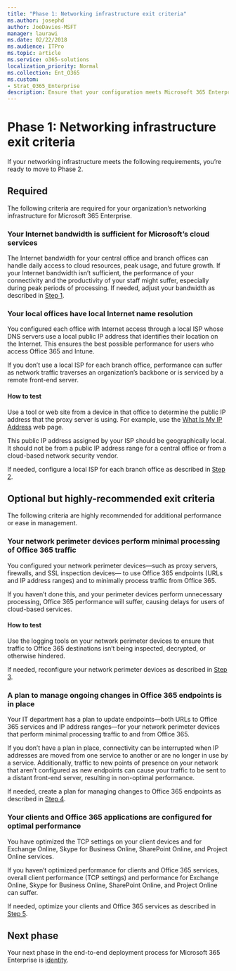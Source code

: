 ```yaml
---
title: "Phase 1: Networking infrastructure exit criteria"
ms.author: josephd
author: JoeDavies-MSFT
manager: laurawi
ms.date: 02/22/2018
ms.audience: ITPro
ms.topic: article
ms.service: o365-solutions
localization_priority: Normal
ms.collection: Ent_O365
ms.custom:
- Strat_O365_Enterprise
description: Ensure that your configuration meets Microsoft 365 Enterprise criteria for networking infrastructure.
---
```


# Phase 1: Networking infrastructure exit criteria

If your networking infrastructure meets the following requirements, you’re ready to move to Phase 2.

## Required

The following criteria are required for your organization’s networking infrastructure for Microsoft 365 Enterprise.

<a name="crit-networking-step1"></a>
### Your Internet bandwidth is sufficient for Microsoft’s cloud services

The Internet bandwidth for your central office and branch offices can handle daily access to cloud resources, peak usage, and future growth. If your Internet bandwidth isn’t sufficient, the performance of your connectivity and the productivity of your staff might suffer, especially during peak periods of processing. If needed, adjust your bandwidth as described in [Step 1](networking-provide-bandwidth-cloud-services.md).

<a name="crit-networking-step2"></a>
### Your local offices have local Internet name resolution

You configured each office with Internet access through a local ISP whose DNS servers use a local public IP address that identifies their location on the Internet. This ensures the best possible performance for users who access Office 365 and Intune.

If you don’t use a local ISP for each branch office, performance can suffer as network traffic traverses an organization’s backbone or is serviced by a remote front-end server.

#### How to test
Use a tool or web site from a device in that office to determine the public IP address that the proxy server is using. For example, use the [What Is My IP Address](https://www.whatismypublicip.com/) web page.

This public IP address assigned by your ISP should be geographically local. It should not be from a public IP address range for a central office or from a cloud-based network security vendor.

If needed, configure a local ISP for each branch office as described in [Step 2](networking-dns-resolution-same-location.md).

## Optional but highly-recommended exit criteria

The following criteria are highly recommended for additional performance or ease in management.

<a name="crit-networking-step3"></a>
### Your network perimeter devices perform minimal processing of Office 365 traffic

You configured your network perimeter devices—such as proxy servers, firewalls, and SSL inspection devices— to use Office 365 endpoints (URLs and IP address ranges) and to minimally process traffic from Office 365.

If you haven’t done this, and your perimeter devices perform unnecessary processing, Office 365 performance will suffer, causing delays for users of cloud-based services.

#### How to test

Use the logging tools on your network perimeter devices to ensure that traffic to Office 365 destinations isn’t being inspected, decrypted, or otherwise hindered.

If needed, reconfigure your network perimeter devices as described in [Step 3](networking-configure-proxies-firewalls.md).

<a name="crit-networking-step4"></a>
### A plan to manage ongoing changes in Office 365 endpoints is in place

Your IT department has a plan to update endpoints—both URLs to Office 365 services and IP address ranges—for your network perimeter devices that perform minimal processing traffic to and from Office 365.

If you don’t have a plan in place, connectivity can be interrupted when IP addresses are moved from one service to another or are no longer in use by a service. Additionally, traffic to new points of presence on your network that aren’t configured as new endpoints can cause your traffic to be sent to a distant front-end server, resulting in non-optimal performance.

If needed, create a plan for managing changes to Office 365 endpoints as described in [Step 4](networking-implement-endpoint-change-mgmt.md).

<a name="crit-networking-step5"></a>

### Your clients and Office 365 applications are configured for optimal performance

You have optimized the TCP settings on your client devices and for Exchange Online, Skype for Business Online, SharePoint Online, and Project Online services.

If you haven’t optimized performance for clients and Office 365 services, overall client performance (TCP settings) and performance for Exchange Online, Skype for Business Online, SharePoint Online, and Project Online can suffer.

If needed, optimize your clients and Office 365 services as described in [Step 5](networking-optimize-tcp-performance.md).

## Next phase
Your next phase in the end-to-end deployment process for Microsoft 365 Enterprise is [identity](identity-infrastructure.md).

